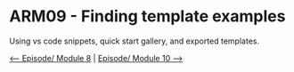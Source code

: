 # ARM09 - Finding template examples

Using vs code snippets, quick start gallery, and exported templates.

[<-- Episode/ Module 8](../ARM08/README.md) | [Episode/ Module 10 -->](../ARM10/README.md)